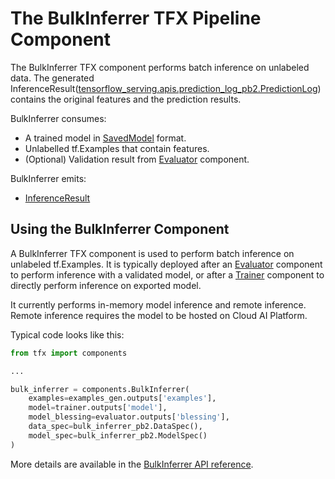 # The BulkInferrer TFX Pipeline Component

The BulkInferrer TFX component performs batch inference on unlabeled data. The
generated
InferenceResult([tensorflow_serving.apis.prediction_log_pb2.PredictionLog](https://github.com/tensorflow/serving/blob/master/tensorflow_serving/apis/prediction_log.proto))
contains the original features and the prediction results.

BulkInferrer consumes:

*   A trained model in
    [SavedModel](https://www.tensorflow.org/guide/saved_model.md) format.
*   Unlabelled tf.Examples that contain features.
*   (Optional) Validation result from
    [Evaluator](https://www.tensorflow.org/tfx/guide/evaluator.md) component.

BulkInferrer emits:

*   [InferenceResult](https://github.com/tensorflow/tfx/blob/master/tfx/types/standard_artifacts.py)

## Using the BulkInferrer Component

A BulkInferrer TFX component is used to perform batch inference on unlabeled
tf.Examples. It is typically deployed after an
[Evaluator](https://www.tensorflow.org/tfx/guide/evaluator.md) component to
perform inference with a validated model, or after a
[Trainer](https://www.tensorflow.org/tfx/guide/trainer.md) component to directly
perform inference on exported model.

It currently performs in-memory model inference and remote inference.
Remote inference requires the model to be hosted on Cloud AI Platform.

Typical code looks like this:

```python
from tfx import components

...

bulk_inferrer = components.BulkInferrer(
    examples=examples_gen.outputs['examples'],
    model=trainer.outputs['model'],
    model_blessing=evaluator.outputs['blessing'],
    data_spec=bulk_inferrer_pb2.DataSpec(),
    model_spec=bulk_inferrer_pb2.ModelSpec()
)
```

More details are available in the
[BulkInferrer API reference](https://www.tensorflow.org/tfx/api_docs/python/tfx/components/BulkInferrer).

